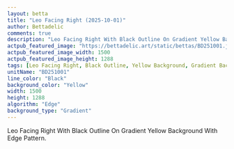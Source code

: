 ```yaml
---
layout: betta
title: "Leo Facing Right (2025-10-01)"
author: Bettadelic
comments: true
description: "Leo Facing Right With Black Outline On Gradient Yellow Background With Edge Pattern."
actpub_featured_image: "https://bettadelic.art/static/bettas/BD251001.jpg"
actpub_featured_image_width: 1500
actpub_featured_image_height: 1288
tags: [Leo Facing Right, Black Outline, Yellow Background, Gradient Background Pattern, Edge Pattern, October 2025]
unitName: "BD251001"
line_color: "Black"
background_color: "Yellow"
width: 1500
height: 1288
algorithm: "Edge"
background_type: "Gradient"
---
```


Leo Facing Right With Black Outline On Gradient Yellow Background With Edge Pattern.
